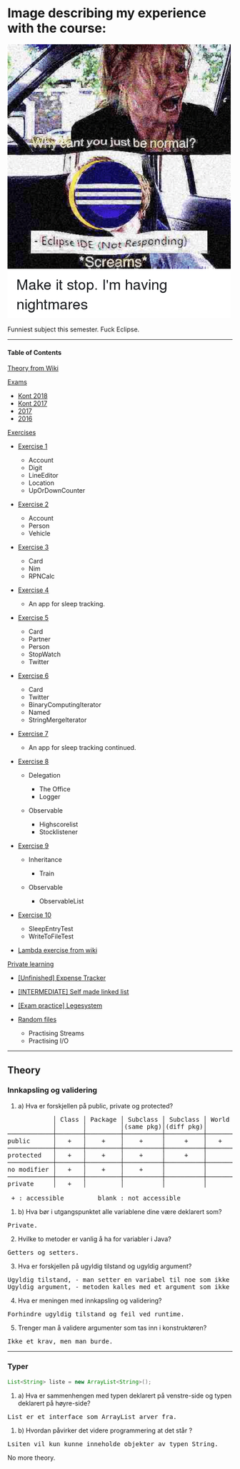 # Image describing my experience with the course:
<img src="./img/eclipseMeme.png">

Funniest subject this semester. Fuck Eclipse.


----
#### Table of Contents  
[Theory from Wiki](#Theory)

[Exams](https://github.com/Lekesoldat/NTNU/tree/master/TDT4100%20-%20Objektorientert%20Programmering/Exams)

- [Kont 2018](https://github.com/Lekesoldat/NTNU/tree/master/TDT4100%20-%20Objektorientert%20Programmering/Exams/Kont2018)
- [Kont 2017](https://github.com/Lekesoldat/NTNU/tree/master/TDT4100%20-%20Objektorientert%20Programmering/Exams/Kont2017)
- [2017](https://github.com/Lekesoldat/NTNU/tree/master/TDT4100%20-%20Objektorientert%20Programmering/Exams/2017)
- [2016](https://github.com/Lekesoldat/NTNU/tree/master/TDT4100%20-%20Objektorientert%20Programmering/Exams/2016)

[Exercises](https://github.com/Lekesoldat/NTNU/tree/master/TDT4100%20-%20Objektorientert%20Programmering/Exercises)

- [Exercise 1](https://github.com/Lekesoldat/NTNU/tree/master/TDT4100%20-%20Objektorientert%20Programmering/Exercises/O1)
  - Account
  - Digit
  - LineEditor
  - Location
  - UpOrDownCounter
- [Exercise 2](https://github.com/Lekesoldat/NTNU/tree/master/TDT4100%20-%20Objektorientert%20Programmering/Exercises/O2)
  - Account
  - Person
  - Vehicle
- [Exercise 3](https://github.com/Lekesoldat/NTNU/tree/master/TDT4100%20-%20Objektorientert%20Programmering/Exercises/O3)
  - Card
  - Nim
  - RPNCalc
- [Exercise 4](https://github.com/Lekesoldat/NTNU/tree/master/TDT4100%20-%20Objektorientert%20Programmering/Exercises/O4/app)
  - An app for sleep tracking.
- [Exercise 5](https://github.com/Lekesoldat/NTNU/tree/master/TDT4100%20-%20Objektorientert%20Programmering/Exercises/O5)
  - Card
  - Partner
  - Person
  - StopWatch
  - Twitter
- [Exercise 6](https://github.com/Lekesoldat/NTNU/tree/master/TDT4100%20-%20Objektorientert%20Programmering/Exercises/O6)
  - Card
  - Twitter
  - BinaryComputingIterator
  - Named
  - StringMergeIterator
- [Exercise 7](https://github.com/Lekesoldat/NTNU/tree/master/TDT4100%20-%20Objektorientert%20Programmering/Exercises/O7/app)
  - An app for sleep tracking continued.
- [Exercise 8](https://github.com/Lekesoldat/NTNU/tree/master/TDT4100%20-%20Objektorientert%20Programmering/Exercises/O8)
  - Delegation
    - The Office
    - Logger

  - Observable
    - Highscorelist
    - Stocklistener
- [Exercise 9](https://github.com/Lekesoldat/NTNU/tree/master/TDT4100%20-%20Objektorientert%20Programmering/Exercises/O9)
  - Inheritance
    - Train

  - Observable
    - ObservableList
- [Exercise 10](https://github.com/Lekesoldat/NTNU/tree/master/TDT4100%20-%20Objektorientert%20Programmering/Exercises/O10)
  - SleepEntryTest
  - WriteToFileTest

- [Lambda exercise from wiki](https://github.com/Lekesoldat/NTNU/tree/master/TDT4100%20-%20Objektorientert%20Programmering/Private/Streams)


[Private learning](https://github.com/Lekesoldat/NTNU/tree/master/TDT4100%20-%20Objektorientert%20Programmering/Private)

- [[Unfinished] Expense Tracker](https://github.com/Lekesoldat/NTNU/tree/master/TDT4100%20-%20Objektorientert%20Programmering/Private/ExpenseTracker/src/main/java/ExpenseTracker)

- [[INTERMEDIATE] Self made linked list](https://github.com/Lekesoldat/NTNU/tree/master/TDT4100%20-%20Objektorientert%20Programmering/Private/LinkedListWithIterator/src)

- [[Exam practice] Legesystem](https://github.com/Lekesoldat/NTNU/tree/master/TDT4100%20-%20Objektorientert%20Programmering/Private/Legesystem/src/main/java/Legesystem)

- [Random files](https://github.com/Lekesoldat/NTNU/tree/master/TDT4100%20-%20Objektorientert%20Programmering/Private/src)
  - Practising Streams
  - Practising I/O


-----

## Theory

### Innkapsling og validering
 
1. a) Hva er forskjellen på public, private og protected?
<pre>
            │ Class │ Package │ Subclass │ Subclass │ World
            │       │         │(same pkg)│(diff pkg)│ 
────────────┼───────┼─────────┼──────────┼──────────┼────────
public      │   +   │    +    │    +     │     +    │   +     
────────────┼───────┼─────────┼──────────┼──────────┼────────
protected   │   +   │    +    │    +     │     +    │         
────────────┼───────┼─────────┼──────────┼──────────┼────────
no modifier │   +   │    +    │    +     │          │    
────────────┼───────┼─────────┼──────────┼──────────┼────────
private     │   +   │         │          │          │    

 + : accessible         blank : not accessible
</pre>

1. b) Hva bør i utgangspunktet alle variablene dine være deklarert som?
<pre>
Private.
</pre>

2. Hvilke to metoder er vanlig å ha for variabler i Java?
<pre>
Getters og setters.
</pre>

3. Hva er forskjellen på ugyldig tilstand og ugyldig argument?
<pre>
Ugyldig tilstand, - man setter en variabel til noe som ikke gir mening.
Ugyldig argument, - metoden kalles med et argument som ikke er tiltenkt metoden.
</pre>

4. Hva er meningen med innkapsling og validering?
<pre>
Forhindre ugyldig tilstand og feil ved runtime.
</pre>

5. Trenger man å validere argumenter som tas inn i konstruktøren?
<pre>Ikke et krav, men man burde.</pre>


--- 

### Typer

```java
List<String> liste = new ArrayList<String>();
```
1. a) Hva er sammenhengen med typen deklarert på venstre-side og typen deklarert på høyre-side? 
<pre>
List er et interface som ArrayList arver fra.
</pre>

1. b) Hvordan påvirker det videre programmering at det står <String>?
<pre>
Lsiten vil kun kunne inneholde objekter av typen String.
</pre>


No more theory.